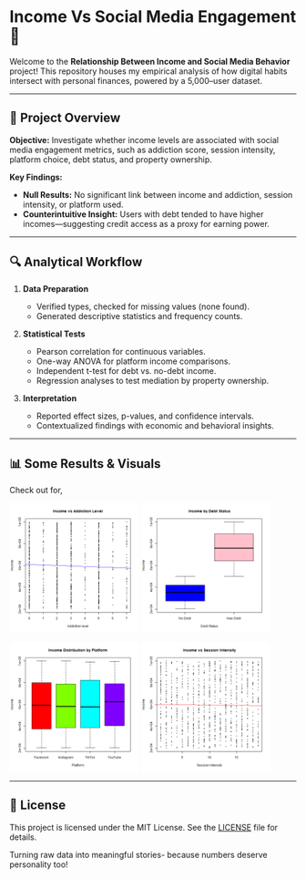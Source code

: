 # Income Vs Social Media Engagement 💸

Welcome to the **Relationship Between Income and Social Media Behavior** project! This repository houses my empirical analysis of how digital habits intersect with personal finances, powered by a 5,000–user dataset.

---

## 🚀 Project Overview

**Objective:** Investigate whether income levels are associated with social media engagement metrics, such as addiction score, session intensity, platform choice, debt status, and property ownership.

**Key Findings:**
- **Null Results:** No significant link between income and addiction, session intensity, or platform used.
- **Counterintuitive Insight:** Users with debt tended to have higher incomes—suggesting credit access as a proxy for earning power.

---

## 🔍 Analytical Workflow

1. **Data Preparation**

   * Verified types, checked for missing values (none found).
   * Generated descriptive statistics and frequency counts.

2. **Statistical Tests**

   * Pearson correlation for continuous variables.
   * One-way ANOVA for platform income comparisons.
   * Independent t-test for debt vs. no-debt income.
   * Regression analyses to test mediation by property ownership.

3. **Interpretation**

   * Reported effect sizes, p-values, and confidence intervals.
   * Contextualized findings with economic and behavioral insights.

---

## 📊 Some Results & Visuals

Check out for,

<p float="left">
  <img src="Addiction Level vs Income.png" alt="Addiction Level vs Income screenshot" width="45%" />
  <img src="Income vs Debt Status.png" alt="Income vs Debt Status screenshot" width="45%" />
</p>

<p float="left">
  <img src="Income by Platform.png" alt="Income by Platform screenshot" width="45%" />
  <img src="Session Intensity vs Income.png" alt="Session Intensity vs Income screenshot" width="45%" />
</p>

---

## 📜 License

This project is licensed under the MIT License. See the [LICENSE](LICENSE) file for details.

Turning raw data into meaningful stories- because numbers deserve personality too!
